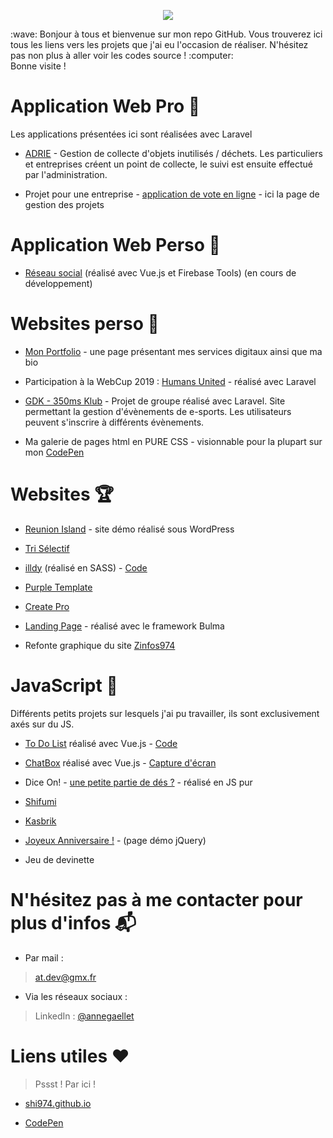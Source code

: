 
<p align="center">
    <img  src="http://coursennord.e-monsite.com/medias/images/bienvenue.png">
</p>
:wave: Bonjour à tous et bienvenue sur mon repo GitHub. Vous trouverez ici tous les liens vers les projets que j'ai eu l'occasion de réaliser. N'hésitez pas non plus à aller voir les codes source ! :computer: <br>
Bonne visite !


# Application Web Pro :briefcase:

Les applications présentées ici sont réalisées avec Laravel

- [ADRIE](http://adrie-collecte.herokuapp.com) - Gestion de collecte d'objets inutilisés / déchets. Les particuliers et entreprises créent un point de collecte, le suivi est ensuite effectué par l'administration.

- Projet pour une entreprise - [application de vote en ligne](https://shi974.github.io/resources/pf14.PNG) - ici la page de gestion des projets


# Application Web Perso :gem:

- [Réseau social](https://vuegram-d3531.firebaseapp.com/) (réalisé avec Vue.js et Firebase Tools) (en cours de développement)


# Websites perso :pencil:

- [Mon Portfolio](https://shi974.github.io/) - une page présentant mes services digitaux ainsi que ma bio

- Participation à la WebCup 2019 : [Humans United](http://humans-united.herokuapp.com) - réalisé avec Laravel

- [GDK - 350ms Klub](http://gdk-350ms.herokuapp.com) - Projet de groupe réalisé avec Laravel. Site permettant la gestion d'évènements de e-sports. Les utilisateurs peuvent s'inscrire à différents évènements.

- Ma galerie de pages html en PURE CSS - visionnable pour la plupart sur mon [CodePen](https://codepen.io/shi974/)
  

# Websites :trophy:

- [Reunion Island](https://reunion-island.000webhostapp.com/) - site démo réalisé sous WordPress

- [Tri Sélectif](http://shi974.github.io/Tri_selectif/index.html)

- [illdy](http://shi974.github.io/illdy/index.html) (réalisé en SASS) - [Code](https://github.com/Shi974/illdy)

- [Purple Template](https://shi974.github.io/resources/pf6.PNG)

- [Create Pro](https://shi974.github.io/resources/pf3.PNG)

- [Landing Page](https://github.com/Shi974/LandingPage) - réalisé avec le framework Bulma

- Refonte graphique du site [Zinfos974](https://shi974.github.io/resources/pf2.PNG)


# JavaScript :wrench:

Différents petits projets sur lesquels j'ai pu travailler, ils sont exclusivement axés sur du JS.

- [To Do List](https://todo-list974.firebaseapp.com/) réalisé avec Vue.js - [Code](https://github.com/Shi974/To-Do-List)

- [ChatBox](https://github.com/Shi974/chatbox) réalisé avec Vue.js - [Capture d'écran](https://shi974.github.io/resources/pf7.PNG)

- Dice On! - [une petite partie de dés ?](https://shi974.github.io/dice/index.html) - réalisé en JS pur

- [Shifumi](https://github.com/Shi974/shifumi)

- [Kasbrik](https://shi974.github.io/resources/pf17.png)

- [Joyeux Anniversaire !](https://shi974.github.io/resources/birthday) - (page démo jQuery)

- Jeu de devinette


# N'hésitez pas à me contacter pour plus d'infos :mailbox_with_mail:

- Par mail :

> at.dev@gmx.fr

- Via les réseaux sociaux :

> LinkedIn : [@annegaellet](https://www.linkedin.com/in/annegaellet/)

  
# Liens utiles :heart:

> Pssst ! Par ici !

- [shi974.github.io](http://shi974.github.io)

- [CodePen](https://codepen.io/shi974/)
